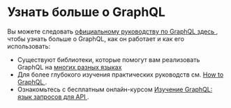 # Узнать больше о GraphQL

Вы можете следовать [ официальному руководству по GraphQL здесь ](https://graphql.org/learn/), чтобы узнать больше о GraphQL, как он работает и как его использовать:
- Существуют библиотеки, которые помогут вам реализовать GraphQL на [ многих разных языках ](https://graphql.org/code/)
- Для более глубокого изучения практических руководств см. [ How to GraphQL ](https://www.howtographql.com/).
- Ознакомьтесь с бесплатным онлайн-курсом [ Изучение GraphQL: язык запросов для API ](https://www.edx.org/course/exploring-graphql-a-query-language-for-apis).